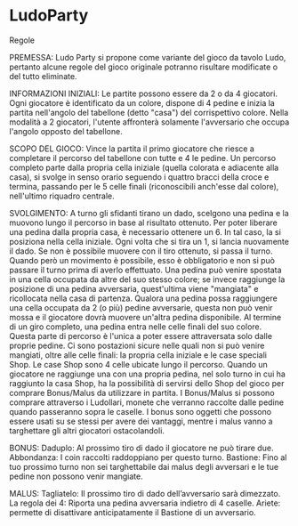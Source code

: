 # LudoParty

Regole

PREMESSA:
Ludo Party si propone come variante del gioco da tavolo Ludo, pertanto alcune regole del gioco originale potranno risultare modificate o del tutto eliminate.

INFORMAZIONI INIZIALI:
Le partite possono essere da 2 o da 4 giocatori.
Ogni giocatore è identificato da un colore, dispone di 4 pedine e inizia la partita nell'angolo del tabellone (detto "casa") del corrispettivo colore.
Nella modalità a 2 giocatori, l'utente affronterà solamente l'avversario che occupa l'angolo opposto del tabellone.

SCOPO DEL GIOCO:
Vince la partita il primo giocatore che riesce a completare il percorso del tabellone con tutte e 4 le pedine.
Un percorso completo parte dalla propria cella iniziale (quella colorata e adiacente alla casa), si svolge in senso orario seguendo i quattro bracci della croce e termina, passando per le 5 celle finali (riconoscibili anch'esse dal colore), nell'ultimo riquadro centrale.

SVOLGIMENTO:
A turno gli sfidanti tirano un dado, scelgono una pedina e la muovono lungo il percorso in base al risultato ottenuto.
Per poter liberare una pedina dalla propria casa, è necessario ottenere un 6. In tal caso, la si posiziona nella cella iniziale.
Ogni volta che si tira un 1, si lancia nuovamente il dado.
Se non è possibile muovere con il tiro ottenuto, si passa il turno. Quando però un movimento è possibile, esso è obbligatorio e non si può passare il turno prima di averlo effettuato.
Una pedina può venire spostata in una cella occupata da altre del suo stesso colore; se invece raggiunge la posizione di una pedina avversaria, quest'ultima viene "mangiata" e ricollocata nella casa di partenza.
Qualora una pedina possa raggiungere una cella occupata da 2 (o più) pedine avversarie, questa non può venir mossa e il giocatore dovrà muovere un'altra pedina disponibile.
Al termine di un giro completo, una pedina entra nelle celle finali del suo colore. Questa parte di percorso è l'unica a poter essere attraversata solo dalle proprie pedine.
Ci sono postazioni sicure nelle quali non si può venire mangiati, oltre alle celle finali: la propria cella iniziale e le case speciali Shop.
Le case Shop sono 4 celle ubicate lungo il percorso. Quando un giocatore ne raggiunge una con una propria pedina, nel solo turno in cui ha raggiunto la casa Shop, ha la possibilità di servirsi dello Shop del gioco per comprare Bonus/Malus da utilizzare in partita.
I Bonus/Malus si possono comprare attraverso i Ludollari, monete che verranno raccolte dalle pedine quando passeranno sopra le caselle.
I bonus sono oggetti che possono essere usati su se stessi per avere dei vantaggi, mentre i malus vanno a targhettare gli altri giocatori ostacolandoli.

BONUS:
Daduplo: Al prossimo tiro di dado il giocatore ne può tirare due.
Abbondanza: I coin raccolti raddoppiano per questo turno.
Bastione: Fino al tuo prossimo turno non sei targhettabile dai malus degli avversari e le tue pedine non possono venir mangiate.

MALUS: 
Tagliatelo: Il prossimo tiro di dado dell’avversario sarà dimezzato.
La regola dei 4: Riporta una pedina avversaria indietro di 4 caselle.
Ariete: permette di disattivare anticipatamente il Bastione di un avversario.
